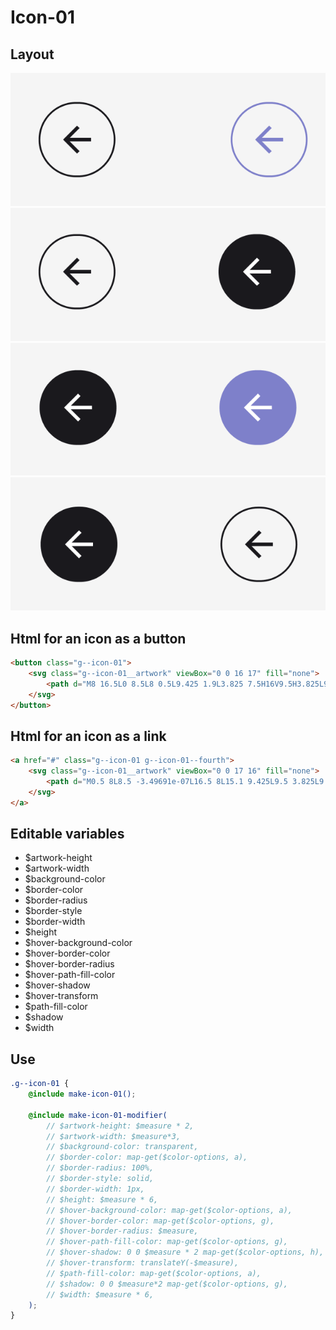 # Icon-01

## Layout

![alt text][icon-01]
![alt text][icon-01--second]
![alt text][icon-01--third]
![alt text][icon-01--fourth]

[icon-01]: /src/img/global-components/icon/icon-01/g--icon-01.png
[icon-01--second]: /src/img/global-components/icon/icon-01/g--icon-01--second.png
[icon-01--third]: /src/img/global-components/icon/icon-01/g--icon-01--third.png
[icon-01--fourth]: /src/img/global-components/icon/icon-01/g--icon-01--fourth.png

## Html for an icon as a button

```html
<button class="g--icon-01">
    <svg class="g--icon-01__artwork" viewBox="0 0 16 17" fill="none">
        <path d="M8 16.5L0 8.5L8 0.5L9.425 1.9L3.825 7.5H16V9.5H3.825L9.425 15.1L8 16.5Z" fill="#1A191D"/>
    </svg>
</button>
```

## Html for an icon as a link

```html
<a href="#" class="g--icon-01 g--icon-01--fourth">
    <svg class="g--icon-01__artwork" viewBox="0 0 17 16" fill="none">
        <path d="M0.5 8L8.5 -3.49691e-07L16.5 8L15.1 9.425L9.5 3.825L9.5 16L7.5 16L7.5 3.825L1.9 9.425L0.5 8Z" fill="#1A191D"/>
    </svg>
</a>
```

## Editable variables

- $artwork-height
- $artwork-width
- $background-color
- $border-color
- $border-radius
- $border-style
- $border-width
- $height
- $hover-background-color
- $hover-border-color
- $hover-border-radius
- $hover-path-fill-color
- $hover-shadow
- $hover-transform
- $path-fill-color
- $shadow
- $width

## Use

```scss
.g--icon-01 {
    @include make-icon-01();

    @include make-icon-01-modifier(
        // $artwork-height: $measure * 2,
        // $artwork-width: $measure*3,
        // $background-color: transparent,
        // $border-color: map-get($color-options, a),
        // $border-radius: 100%,
        // $border-style: solid,
        // $border-width: 1px,
        // $height: $measure * 6,
        // $hover-background-color: map-get($color-options, a),
        // $hover-border-color: map-get($color-options, g),
        // $hover-border-radius: $measure,
        // $hover-path-fill-color: map-get($color-options, g),
        // $hover-shadow: 0 0 $measure * 2 map-get($color-options, h),
        // $hover-transform: translateY(-$measure),
        // $path-fill-color: map-get($color-options, a),
        // $shadow: 0 0 $measure*2 map-get($color-options, g),
        // $width: $measure * 6,
    );
}
```
